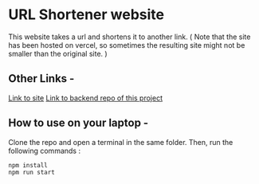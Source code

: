 # URL Shortener website

This website takes a url and shortens it to another link.
( Note that the site has been hosted on vercel, so sometimes the resulting site might not be smaller than the original site. )

## Other Links - 
[Link to site](https://url-beta-nine.vercel.app/)
[Link to backend repo of this project](https://github.com/Siddhant-Baranwal/urlBackend)

## How to use on your laptop - 
Clone the repo and open a terminal in the same folder. Then, run the following commands :
```bash
npm install
npm run start
```